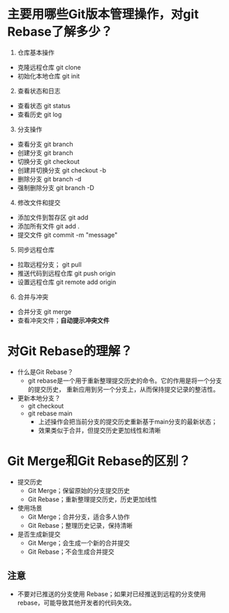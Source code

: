 # 主要用哪些Git版本管理操作，对git Rebase了解多少？
1. 仓库基本操作
- 克隆远程仓库 git clone <repo-url>
- 初始化本地仓库 git init

2. 查看状态和日志
- 查看状态 git status
- 查看历史 git log

3. 分支操作
- 查看分支 git branch
- 创建分支 git branch <branch-name> 
- 切换分支 git checkout <branch-name> 
- 创建并切换分支 git checkout -b <branch-name>
- 删除分支 git branch -d <branch-name>
- 强制删除分支 git branch -D <branch-name>

4. 修改文件和提交
- 添加文件到暂存区 git add <file>
- 添加所有文件 git add .
- 提交文件 git commit -m "message"

5. 同步远程仓库
- 拉取远程分支； git pull
- 推送代码到远程仓库 git push origin <branch-name>
- 设置远程仓库 git remote add origin <repo-url> 

6. 合并与冲突
- 合并分支 git merge <branch-name>
- 查看冲突文件；**自动提示冲突文件** 

# 对Git Rebase的理解？
- 什么是Git Rebase？
    - git rebase是一个用于重新整理提交历史的命令。它的作用是将一个分支的提交历史，
    重新应用到另一个分支上，从而保持提交记录的整洁性。
- 更新本地分支？
    - git checkout <feature-branch> 
    - git rebase main
        - 上述操作会把当前分支的提交历史重新基于main分支的最新状态；
        - 效果类似于合并，但提交历史更加线性和清晰

# Git Merge和Git Rebase的区别？
- 提交历史
    - Git Merge；保留原始的分支提交历史
    - Git Rebase；重新整理提交历史，历史更加线性
- 使用场景
    - Git Merge；合并分支，适合多人协作
    - Git Rebase；整理历史记录，保持清晰
- 是否生成新提交
    - Git Merge；会生成一个新的合并提交
    - Git Rebase；不会生成合并提交

## 注意
- 不要对已推送的分支使用 Rebase；如果对已经推送到远程的分支使用 rebase，可能导致其他开发者的代码失效。